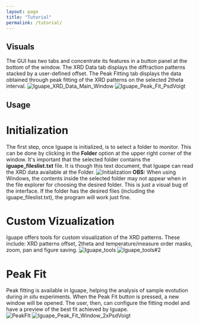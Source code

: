 ```yaml
---
layout: page
title: "Tutorial"
permalink: /tutorial/
---
```


## Visuals
The GUI has two tabs and concentrate its features in a button panel at the bottom of the window. The XRD Data tab displays the diffraction patterns stacked by a user-defined offset. The Peak Fitting tab displays the data obtained through peak fitting of the XRD patterns on the selected 2theta interval.
![Iguape_XRD_Data_Main_Window](https://github.com/user-attachments/assets/fffae287-6076-495d-a3fe-dc6e4289b7c0)
![Iguape_Peak_Fit_PsdVoigt](https://github.com/user-attachments/assets/4c7c9224-88ac-41ad-bcb7-c248986fdfb3)
## Usage
# **Initialization**
The first step, once Iguape is initialized, is to select a folder to monitor. This can be done by clicking in the **Folder** option at the upper right corner of the window. It's important that the selected folder contains the **iguape_fileslist.txt** file. It is though this text document, that Iguape can read the XRD data available at the Folder. 
![Initialization](https://github.com/user-attachments/assets/01f48445-52b8-4c89-afb8-43136d05c2d8)
**OBS:** When using Windows, the contents inside the selected folder may not appear when in the file explorer for choosing the desired folder. This is just a visual bug of the interface. If the folder has the desired files (including the iguape_fileslist.txt), the program will work just fine.  
# **Custom Vizualization**
Iguape offers tools for custom visualization of the XRD patterns. These include: XRD patterns offset, 2theta and temperature/measure order masks, zoom, pan and figure saving.
![Iguape_tools](https://github.com/user-attachments/assets/785404f5-761b-444a-9f41-3b601b62aaa8)
![Iguape_tools#2](https://github.com/user-attachments/assets/5d5267a4-516c-45af-b2d4-3173848b98b0)

# **Peak Fit**
Peak fitting is available in Iguape, helping the analysis of sample evotution during _in situ_ experiments. When the Peak Fit button is pressed, a new window will be opened. The user, then, can configure the fitting model and have a preview of the best fit achieved by Iguape.  
![PeakFIt](https://github.com/user-attachments/assets/3bedf4d9-e06d-4b84-a5a0-9cecd292adbd)
![Iguape_Peak_Fit_Window_2xPsdVoigt](https://github.com/user-attachments/assets/38ef0b40-ea7d-436d-a140-c3b40f8ac19b)